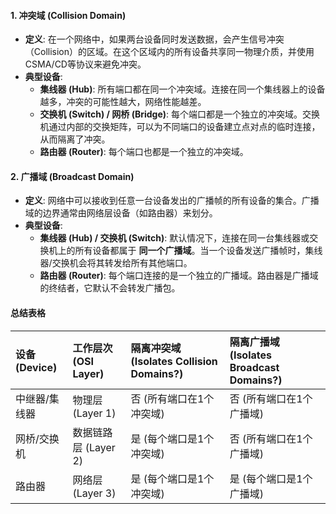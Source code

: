 #### 1. 冲突域 (Collision Domain)

*   **定义**: 在一个网络中，如果两台设备同时发送数据，会产生信号冲突（Collision）的区域。在这个区域内的所有设备共享同一物理介质，并使用CSMA/CD等协议来避免冲突。
*   **典型设备**:
    *   **集线器 (Hub)**: 所有端口都在同一个冲突域。连接在同一个集线器上的设备越多，冲突的可能性越大，网络性能越差。
    *   **交换机 (Switch) / 网桥 (Bridge)**: 每个端口都是一个独立的冲突域。交换机通过内部的交换矩阵，可以为不同端口的设备建立点对点的临时连接，从而隔离了冲突。
    *   **路由器 (Router)**: 每个端口也都是一个独立的冲突域。

#### 2. 广播域 (Broadcast Domain)

*   **定义**: 网络中可以接收到任意一台设备发出的广播帧的所有设备的集合。广播域的边界通常由网络层设备（如路由器）来划分。
*   **典型设备**:
    *   **集线器 (Hub) / 交换机 (Switch)**: 默认情况下，连接在同一台集线器或交换机上的所有设备都属于 **同一个广播域**。当一个设备发送广播帧时，集线器/交换机会将其转发给所有其他端口。
    *   **路由器 (Router)**: 每个端口连接的是一个独立的广播域。路由器是广播域的终结者，它默认不会转发广播包。

#### 总结表格

| 设备 (Device) | 工作层次 (OSI Layer) | 隔离冲突域 (Isolates Collision Domains?) | 隔离广播域 (Isolates Broadcast Domains?) |
| :-------------- | :------------------- | :--------------------------------------- | :--------------------------------------- |
| 中继器/集线器   | 物理层 (Layer 1)     | 否 (所有端口在1个冲突域)                 | 否 (所有端口在1个广播域)                 |
| 网桥/交换机     | 数据链路层 (Layer 2) | 是 (每个端口是1个冲突域)                 | 否 (所有端口在1个广播域)                 |
| 路由器          | 网络层 (Layer 3)     | 是 (每个端口是1个冲突域)                 | 是 (每个端口是1个广播域)                 |
